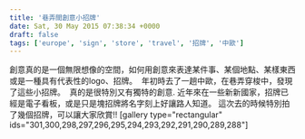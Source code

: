 ```yaml
---
title: '巷弄間創意小招牌'
date: Sat, 30 May 2015 07:38:34 +0000
draft: false
tags: ['europe', 'sign', 'store', 'travel', '招牌', '中歐']
---
```


創意真的是一個無限想像的空間，如何用創意來表達某件事、某個地點、某樣東西或是一種具有代表性的logo、招牌。  年初時去了一趟中歐，在巷弄穿梭中，發現了這些小招牌。  真的是很特別又有獨特的創意. 近年來在一些新新國家，招牌已經是電子看板，或是只是塊招牌將名字刻上好讓路人知道。 這次去的時候特別拍了幾個招牌，可以讓大家欣賞!! \[gallery type="rectangular" ids="301,300,298,297,296,295,294,293,292,291,290,289,288"\]